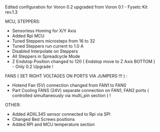 Edited configuration for Voron 0.2 upgraded from Voron 0.1 - Fysetc Kit rev.1.3

MCU, STEPPERS:
  - Sensorless Homing for X/Y Axis
  - Added Rpi MCU
  - Tuned Steppers microsteps from 16 to 32
  - Tuned Steppers run current to 1.0 A
  - Disabled Interpolate on Steppers
  - All Steppers in Spreadcycle Mode
  - Z Endstop Position changed to 120 ( Endstop move to Z Axis BOTTOM ) - Only 0.2 Upgrade !
  
FANS ( SET RIGHT VOLTAGES ON PORTS VIA JUMPERS !!! ) :
  - Hotend Fan (5V) connection changed from FAN1 to FAN0 
  - Part Cooling FANS (24V) separate connection on FAN1, FAN2 ports ( controlled simultaneously via multi_pin section ) !

OTHER:
  - Added ADXL345 sensor connected to Rpi via SPI
  - Changed Bed Screws positions
  - Added RPI and MCU temperature section